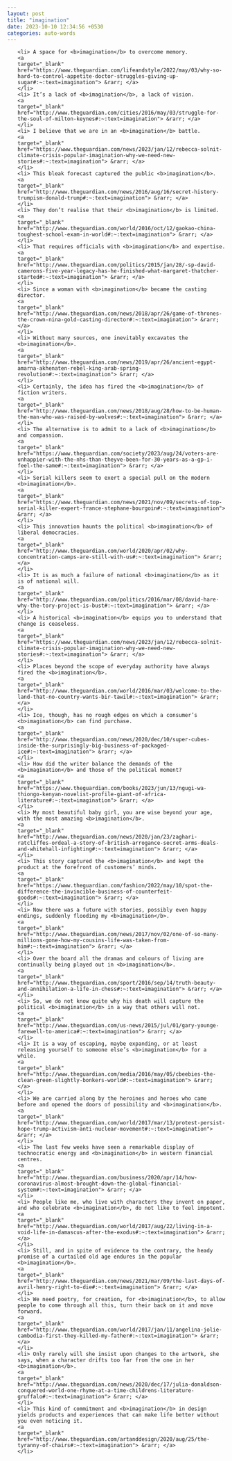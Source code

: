 ```yaml
---
layout: post
title: "imagination"
date: 2023-10-10 12:34:56 +0530
categories: auto-words
---
```

<ol>

    <li> A space for <b>imagination</b> to overcome memory.
    <a 
    target="_blank" 
    href="https://www.theguardian.com/lifeandstyle/2022/may/03/why-so-hard-to-control-appetite-doctor-struggles-giving-up-sugar#:~:text=imagination"> &rarr; </a>
    </li>
    <li> It’s a lack of <b>imagination</b>, a lack of vision.
    <a 
    target="_blank" 
    href="http://www.theguardian.com/cities/2016/may/03/struggle-for-the-soul-of-milton-keynes#:~:text=imagination"> &rarr; </a>
    </li>
    <li> I believe that we are in an <b>imagination</b> battle.
    <a 
    target="_blank" 
    href="https://www.theguardian.com/news/2023/jan/12/rebecca-solnit-climate-crisis-popular-imagination-why-we-need-new-stories#:~:text=imagination"> &rarr; </a>
    </li>
    <li> This bleak forecast captured the public <b>imagination</b>.
    <a 
    target="_blank" 
    href="http://www.theguardian.com/news/2016/aug/16/secret-history-trumpism-donald-trump#:~:text=imagination"> &rarr; </a>
    </li>
    <li> They don’t realise that their <b>imagination</b> is limited.
    <a 
    target="_blank" 
    href="http://www.theguardian.com/world/2016/oct/12/gaokao-china-toughest-school-exam-in-world#:~:text=imagination"> &rarr; </a>
    </li>
    <li> That requires officials with <b>imagination</b> and expertise.
    <a 
    target="_blank" 
    href="http://www.theguardian.com/politics/2015/jan/28/-sp-david-camerons-five-year-legacy-has-he-finished-what-margaret-thatcher-started#:~:text=imagination"> &rarr; </a>
    </li>
    <li> Since a woman with <b>imagination</b> became the casting director.
    <a 
    target="_blank" 
    href="http://www.theguardian.com/news/2018/apr/26/game-of-thrones-the-crown-nina-gold-casting-director#:~:text=imagination"> &rarr; </a>
    </li>
    <li> Without many sources, one inevitably excavates the <b>imagination</b>.
    <a 
    target="_blank" 
    href="http://www.theguardian.com/news/2019/apr/26/ancient-egypt-amarna-akhenaten-rebel-king-arab-spring-revolution#:~:text=imagination"> &rarr; </a>
    </li>
    <li> Certainly, the idea has fired the <b>imagination</b> of fiction writers.
    <a 
    target="_blank" 
    href="http://www.theguardian.com/news/2018/aug/28/how-to-be-human-the-man-who-was-raised-by-wolves#:~:text=imagination"> &rarr; </a>
    </li>
    <li> The alternative is to admit to a lack of <b>imagination</b> and compassion.
    <a 
    target="_blank" 
    href="https://www.theguardian.com/society/2023/aug/24/voters-are-unhappier-with-the-nhs-than-theyve-been-for-30-years-as-a-gp-i-feel-the-same#:~:text=imagination"> &rarr; </a>
    </li>
    <li> Serial killers seem to exert a special pull on the modern <b>imagination</b>.
    <a 
    target="_blank" 
    href="https://www.theguardian.com/news/2021/nov/09/secrets-of-top-serial-killer-expert-france-stephane-bourgoin#:~:text=imagination"> &rarr; </a>
    </li>
    <li> This innovation haunts the political <b>imagination</b> of liberal democracies.
    <a 
    target="_blank" 
    href="http://www.theguardian.com/world/2020/apr/02/why-concentration-camps-are-still-with-us#:~:text=imagination"> &rarr; </a>
    </li>
    <li> It is as much a failure of national <b>imagination</b> as it is of national will.
    <a 
    target="_blank" 
    href="http://www.theguardian.com/politics/2016/mar/08/david-hare-why-the-tory-project-is-bust#:~:text=imagination"> &rarr; </a>
    </li>
    <li> A historical <b>imagination</b> equips you to understand that change is ceaseless.
    <a 
    target="_blank" 
    href="https://www.theguardian.com/news/2023/jan/12/rebecca-solnit-climate-crisis-popular-imagination-why-we-need-new-stories#:~:text=imagination"> &rarr; </a>
    </li>
    <li> Places beyond the scope of everyday authority have always fired the <b>imagination</b>.
    <a 
    target="_blank" 
    href="http://www.theguardian.com/world/2016/mar/03/welcome-to-the-land-that-no-country-wants-bir-tawil#:~:text=imagination"> &rarr; </a>
    </li>
    <li> Ice, though, has no rough edges on which a consumer’s <b>imagination</b> can find purchase.
    <a 
    target="_blank" 
    href="http://www.theguardian.com/news/2020/dec/10/super-cubes-inside-the-surprisingly-big-business-of-packaged-ice#:~:text=imagination"> &rarr; </a>
    </li>
    <li> How did the writer balance the demands of the <b>imagination</b> and those of the political moment?
    <a 
    target="_blank" 
    href="https://www.theguardian.com/books/2023/jun/13/ngugi-wa-thiongo-kenyan-novelist-profile-giant-of-africa-literature#:~:text=imagination"> &rarr; </a>
    </li>
    <li> My most beautiful baby girl, you are wise beyond your age, with the most amazing <b>imagination</b>.
    <a 
    target="_blank" 
    href="http://www.theguardian.com/news/2020/jan/23/zaghari-ratcliffes-ordeal-a-story-of-british-arrogance-secret-arms-deals-and-whitehall-infighting#:~:text=imagination"> &rarr; </a>
    </li>
    <li> This story captured the <b>imagination</b> and kept the product at the forefront of customers’ minds.
    <a 
    target="_blank" 
    href="https://www.theguardian.com/fashion/2022/may/10/spot-the-difference-the-invincible-business-of-counterfeit-goods#:~:text=imagination"> &rarr; </a>
    </li>
    <li> Now there was a future with stories, possibly even happy endings, suddenly flooding my <b>imagination</b>.
    <a 
    target="_blank" 
    href="http://www.theguardian.com/news/2017/nov/02/one-of-so-many-millions-gone-how-my-cousins-life-was-taken-from-him#:~:text=imagination"> &rarr; </a>
    </li>
    <li> Over the board all the dramas and colours of living are continually being played out in <b>imagination</b>.
    <a 
    target="_blank" 
    href="http://www.theguardian.com/sport/2016/sep/14/truth-beauty-and-annihilation-a-life-in-chess#:~:text=imagination"> &rarr; </a>
    </li>
    <li> So, we do not know quite why his death will capture the political <b>imagination</b> in a way that others will not.
    <a 
    target="_blank" 
    href="http://www.theguardian.com/us-news/2015/jul/01/gary-younge-farewell-to-america#:~:text=imagination"> &rarr; </a>
    </li>
    <li> It is a way of escaping, maybe expanding, or at least releasing yourself to someone else’s <b>imagination</b> for a while.
    <a 
    target="_blank" 
    href="http://www.theguardian.com/media/2016/may/05/cbeebies-the-clean-green-slightly-bonkers-world#:~:text=imagination"> &rarr; </a>
    </li>
    <li> We are carried along by the heroines and heroes who came before and opened the doors of possibility and <b>imagination</b>.
    <a 
    target="_blank" 
    href="http://www.theguardian.com/world/2017/mar/13/protest-persist-hope-trump-activism-anti-nuclear-movement#:~:text=imagination"> &rarr; </a>
    </li>
    <li> The last few weeks have seen a remarkable display of technocratic energy and <b>imagination</b> in western financial centres.
    <a 
    target="_blank" 
    href="http://www.theguardian.com/business/2020/apr/14/how-coronavirus-almost-brought-down-the-global-financial-system#:~:text=imagination"> &rarr; </a>
    </li>
    <li> People like me, who live with characters they invent on paper, and who celebrate <b>imagination</b>, do not like to feel impotent.
    <a 
    target="_blank" 
    href="http://www.theguardian.com/world/2017/aug/22/living-in-a-void-life-in-damascus-after-the-exodus#:~:text=imagination"> &rarr; </a>
    </li>
    <li> Still, and in spite of evidence to the contrary, the heady promise of a curtailed old age endures in the popular <b>imagination</b>.
    <a 
    target="_blank" 
    href="http://www.theguardian.com/news/2021/mar/09/the-last-days-of-avril-henry-right-to-die#:~:text=imagination"> &rarr; </a>
    </li>
    <li> We need poetry, for creation, for <b>imagination</b>, to allow people to come through all this, turn their back on it and move forward.
    <a 
    target="_blank" 
    href="http://www.theguardian.com/world/2017/jan/11/angelina-jolie-cambodia-first-they-killed-my-father#:~:text=imagination"> &rarr; </a>
    </li>
    <li> Only rarely will she insist upon changes to the artwork, she says, when a character drifts too far from the one in her <b>imagination</b>.
    <a 
    target="_blank" 
    href="http://www.theguardian.com/news/2020/dec/17/julia-donaldson-conquered-world-one-rhyme-at-a-time-childrens-literature-gruffalo#:~:text=imagination"> &rarr; </a>
    </li>
    <li> This kind of commitment and <b>imagination</b> in design yields products and experiences that can make life better without you even noticing it.
    <a 
    target="_blank" 
    href="http://www.theguardian.com/artanddesign/2020/aug/25/the-tyranny-of-chairs#:~:text=imagination"> &rarr; </a>
    </li>